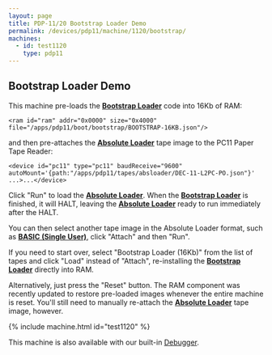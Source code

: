 ```yaml
---
layout: page
title: PDP-11/20 Bootstrap Loader Demo
permalink: /devices/pdp11/machine/1120/bootstrap/
machines:
  - id: test1120
    type: pdp11
---
```


Bootstrap Loader Demo
---------------------

This machine pre-loads the **[Bootstrap Loader](/apps/pdp11/boot/bootstrap/)** code into 16Kb of RAM:

	<ram id="ram" addr="0x0000" size="0x4000" file="/apps/pdp11/boot/bootstrap/BOOTSTRAP-16KB.json"/>

and then pre-attaches the **[Absolute Loader](/apps/pdp11/tapes/absloader/)** tape image to the PC11 Paper Tape Reader:

	<device id="pc11" type="pc11" baudReceive="9600" autoMount='{path:"/apps/pdp11/tapes/absloader/DEC-11-L2PC-PO.json"}' ...>...</device>

Click "Run" to load the **[Absolute Loader](/apps/pdp11/tapes/absloader/)**.
When the **[Bootstrap Loader](/apps/pdp11/boot/bootstrap/)** is finished, it will HALT,
leaving the **[Absolute Loader](/apps/pdp11/tapes/absloader/)** ready to run immediately after the HALT.

You can then select another tape image in the Absolute Loader format, such as **[BASIC (Single User)](/apps/pdp11/tapes/basic/)**,
click "Attach" and then "Run".

If you need to start over, select "Bootstrap Loader (16Kb)" from the list of tapes and click "Load" instead of
"Attach", re-installing the **[Bootstrap Loader](/apps/pdp11/boot/bootstrap/)** directly into RAM.

Alternatively, just press the "Reset" button.  The RAM component was recently updated to restore pre-loaded images whenever
the entire machine is reset.  You'll still need to manually re-attach the **[Absolute Loader](/apps/pdp11/tapes/absloader/)**
tape image, however.

{% include machine.html id="test1120" %}

This machine is also available with our built-in [Debugger](debugger/).
